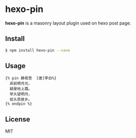 # hexo-pin

**hexo-pin** is a masonry layout plugin used on hexo post page.

## Install

```bash
$ npm install hexo-pin --save
```

## Usage

```
{% pin 静夜思  [唐]李白%}
  床前明月光，
  疑是地上霜。
  举头望明月，
  低头思故乡。
{% endpin %}
```

## License

MIT
